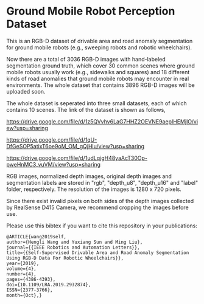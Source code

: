 # Ground Mobile Robot Perception Dataset

This is an RGB-D dataset of drivable area and road anomaly segmentation for ground mobile robots (e.g., sweeping robots and robotic wheelchairs).

Now there are a total of 3036 RGB-D images with hand-labeled segmentation ground truth, which cover 30 common scenes where ground mobile robots usually work (e.g., sidewalks and squares) and 18 different kinds of road anomalies that ground mobile robots may encounter in real environments. The whole dataset that contains 3896 RGB-D images will be uploaded soon.

The whole dataset is seperated into three small datasets, each of which contains 10 scenes. The link of the dataset is shown as follows,

https://drive.google.com/file/d/1z5QVvhv6LaG7HHZ2OEVNE9aepIHEMjIO/view?usp=sharing

https://drive.google.com/file/d/1qU-DfGeSOP5atixT6oe9oM_OM_gQjHlu/view?usp=sharing

https://drive.google.com/file/d/1udLqjgH48yaAcT30Op-pweHnMC3_vuVM/view?usp=sharing

RGB images, normalized depth images, original depth images and segmentation labels are stored in "rgb", "depth_u8", "depth_u16" and "label" folder, respectively. The resolution of the images is 1280 x 720 pixels. 

Since there exist invalid pixels on both sides of the depth images collected by RealSense D415 Camera, we recommend cropping the images before use.

Please use this bibtex if you want to cite this repository in your publications:
```
@ARTICLE{wang2019self, 
author={Hengli Wang and Yuxiang Sun and Ming Liu}, 
journal={{IEEE Robotics and Automation Letters}}, 
title={{Self-Supervised Drivable Area and Road Anomaly Segmentation Using RGB-D Data For Robotic Wheelchairs}}, 
year={2019}, 
volume={4}, 
number={4}, 
pages={4386-4393}, 
doi={10.1109/LRA.2019.2932874}, 
ISSN={2377-3766}, 
month={Oct},}
```
